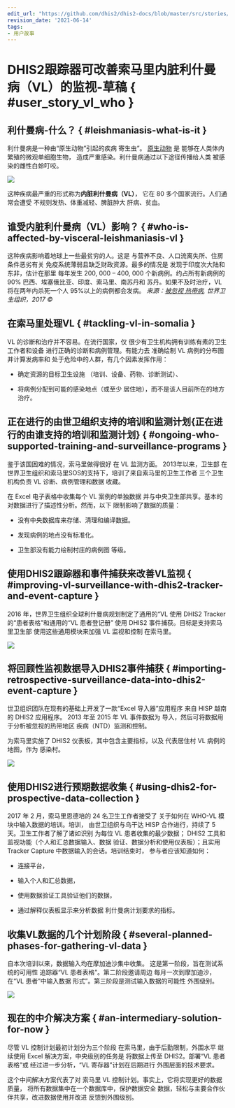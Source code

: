 ```yaml
---
edit_url: "https://github.com/dhis2/dhis2-docs/blob/master/src/stories/dhis2-tracker-improving-surveillance-of-visceral-leishmaniasis-vl-in-somalia-draft.md"
revision_date: '2021-06-14'
tags:
- 用户故事
---
```


# DHIS2跟踪器可改善索马里内脏利什曼病（VL）的监视-草稿 { #user_story_vl_who } 

## 利什曼病-什么？ { #leishmaniasis-what-is-it } 

利什曼病是一种由“原生动物”引起的疾病
寄生虫”。 [原生动物](https://www.cdc.gov/parasites/about.html) 是
能够在人类体内繁殖的微观单细胞生物，
造成严重感染。利什曼病通过以下途径传播给人类
被感染的雌性白蛉叮咬。

![](resources/images/use_cases/vl_who_sandfly2.jpg)

这种疾病最严重的形式称为**内脏利什曼病（VL）**，
它在 80 多个国家流行。人们通常会遭受
不规则发热、体重减轻、脾脏肿大
肝病、贫血。

## 谁受内脏利什曼病（VL）影响？ { #who-is-affected-by-visceral-leishmaniasis-vl } 

这种疾病影响着地球上一些最贫穷的人。这是
与营养不良、人口流离失所、住房条件恶劣有关
免疫系统薄弱且缺乏财政资源。最多的情况是
发现于印度次大陆和东非，估计在那里
每年发生 200, 000 – 400, 000 个新病例。约占所有新病例的 90%
巴西、埃塞俄比亚、印度、索马里、南苏丹和
苏丹。如果不及时治疗，VL 将在两年内杀死一个人
95%以上的病例都会发病。 *来源：[被忽视
热带病](http://www.who.int/neglected_diseases/diseases/en/),
世界卫生组织，2017 ©*

## 在索马里处理VL { #tackling-vl-in-somalia } 

VL 的诊断和治疗并不容易。在流行国家，仅
很少有卫生机构拥有训练有素的卫生工作者和设备
进行正确的诊断和病例管理。有能力去
准确绘制 VL 病例的分布图并计算发病率和
处于危险中的人群，有几个因素发挥作用：

  - 确定资源的目标卫生设施
    （培训、设备、药物、诊断测试）、

  - 将病例分配到可能的感染地点（或至少
    居住地），而不是该人目前所在的地方
    治疗。

## 正在进行的由世卫组织支持的培训和监测计划{正在进行的由谁支持的培训和监测计划} { #ongoing-who-supported-training-and-surveillance-programs } 

鉴于该国困难的情况，索马里做得很好
在 VL 监测方面。 2013年以来，卫生部
在世界卫生组织和索马里SOS的支持下，培训了来自索马里的卫生工作者
三个卫生机构负责 VL 诊断、病例管理和数据
收藏。

在 Excel 电子表格中收集每个 VL 案例的单独数据
并与中央卫生部共享。基本的
对数据进行了描述性分析。然而，以下
限制影响了数据的质量：

  - 没有中央数据库来存储、清理和编译数据。

  - 发现病例的地点没有标准化。

  - 卫生部没有能力绘制村庄的病例图
    等级。

## 使用DHIS2跟踪器和事件捕获来改善VL监视 { #improving-vl-surveillance-with-dhis2-tracker-and-event-capture } 

2016 年，世界卫生组织全球利什曼病规划制定了通用的“VL
使用 DHIS2 Tracker 的“患者表格”和通用的“VL 患者登记册”
使用 DHIS2 事件捕获。目标是支持索马里卫生部
使用这些通用模块来加强 VL 监视和控制
在索马里。


![](resources/images/use_cases/vl_who_tracker_somalia.png)

## 将回顾性监视数据导入DHIS2事件捕获 { #importing-retrospective-surveillance-data-into-dhis2-event-capture } 

世卫组织团队在现有的基础上开发了一款“Excel 导入器”应用程序
来自 HISP 越南的 DHIS2 应用程序。 2013 年至 2015 年 VL 事件数据为
导入，然后可将数据用于分析被忽视的热带地区
疾病（NTD）监测和控制。

为索马里实施了 DHIS2 仪表板，其中包含主要指标，以及
代表居住村 VL 病例的地图，作为
感染村。


![](resources/images/use_cases/vl_who_dashboard_somalia.png)

## 使用DHIS2进行预期数据收集 { #using-dhis2-for-prospective-data-collection } 

2017 年 2 月，索马里恩德培的 24 名卫生工作者接受了
关于如何在 WHO-VL 模块中输入数据的培训。培训，
由世卫组织与乌干达 HISP 合作进行，持续了
5天。卫生工作者了解了诸如识别
为每位 VL 患者收集的最少数据； DHIS2 工具和
监视功能（个人和汇总数据输入、数据
验证、数据分析和使用仪表板）；且实用
Tracker Capture 中数据输入的会话。培训结束时，
参与者应该知道如何：

  - 连接平台，

  - 输入个人和汇总数据，

  - 使用数据验证工具验证他们的数据，

  - 通过解释仪表板显示来分析数据
    利什曼病计划要求的指标。

## 收集VL数据的几个计划阶段 { #several-planned-phases-for-gathering-vl-data } 

自本次培训以来，数据输入均在摩加迪沙集中收集。
这是第一阶段，旨在测试系统的可用性
追踪器“VL 患者表格”。第二阶段邀请周边
每月一次到摩加迪沙，在“VL 患者”中输入数据
形式”。第三阶段是测试输入数据的可能性
外围级别。


![](resources/images/use_cases/vl_who_event_somalia.png)

## 现在的中介解决方案 { #an-intermediary-solution-for-now } 

尽管 VL 控制计划最初计划分为三个阶段
在索马里，由于后勤限制，外围水平
继续使用 Excel 解决方案，中央级别的任务是
将数据上传至 DHIS2。部署“VL 患者表格”或
经过进一步分析，“VL 寄存器”计划在后期进行
外围层面的技术要求。

这个中间解决方案代表了对
索马里 VL 控制计划。事实上，它将实现更好的数据质量，
将所有数据集中在一个数据库中，保护数据安全
数据，轻松与主要合作伙伴共享，改进数据使用并改进
反馈到外围级别。

